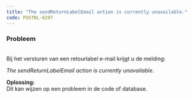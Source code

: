 ```yaml
---
title: "The sendReturnLabelEmail action is currently unavailable."
code: POSTNL-0207
---
```



<p><h3>Probleem</h3><br>Bij het versturen van een retourlabel e-mail krijgt u de melding:</p>
<p><em>The sendReturnLabelEmail action is currently unavailable</em>.</p>
<p><strong>Oplossing:<br></strong>Dit kan wijzen op een probleem in de code of database. </p>
